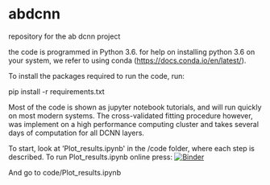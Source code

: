 # abdcnn
repository for the ab dcnn project

the code is programmed in Python 3.6. for help on installing python 3.6 on your system, we refer to using conda (https://docs.conda.io/en/latest/).

To install the packages required to run the code, run:

pip install -r requirements.txt

Most of the code is shown as jupyter notebook tutorials, and will run quickly on most modern systems. The cross-validated fitting procedure however, was implement on a high performance computing cluster and takes several days of computation for all DCNN layers. 

To start, look at 'Plot_results.ipynb' in the /code folder, where each step is described.
To run Plot_results.ipynb online press:
[![Binder](https://mybinder.org/badge_logo.svg)](https://mybinder.org/v2/gh/Charestlab/abdcnn/master)

And go to code/Plot_results.ipynb
